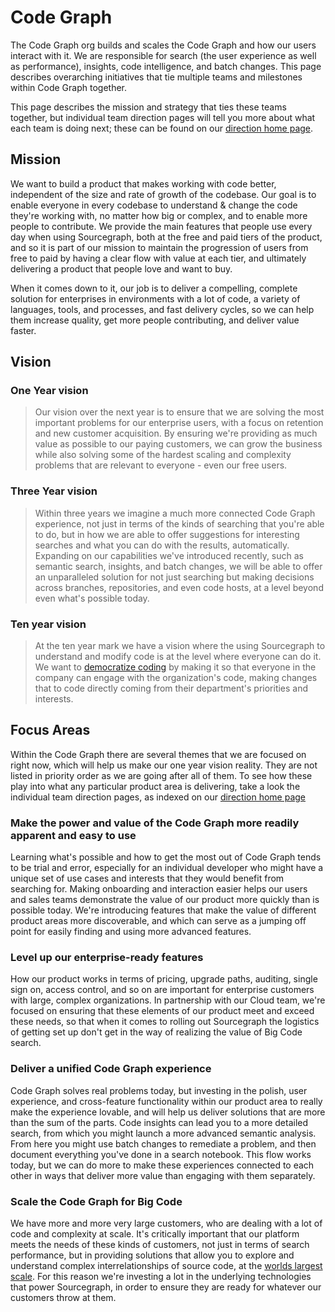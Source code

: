 # Code Graph

The Code Graph org builds and scales the Code Graph and how our users interact with it. We are responsible for search (the user experience as well as performance), insights, code intelligence, and batch changes. This page describes overarching initiatives that tie multiple teams and milestones within Code Graph together.

This page describes the mission and strategy that ties these teams together, but individual team direction pages will tell you more about what each team is doing next; these can be found on our [direction home page](../index.md#code-graph).

## Mission

We want to build a product that makes working with code better, independent of the size and rate of growth of the codebase. Our goal is to enable everyone in every codebase to understand & change the code they're working with, no matter how big or complex, and to enable more people to contribute. We provide the main features that people use every day when using Sourcegraph, both at the free and paid tiers of the product, and so it is part of our mission to maintain the progression of users from free to paid by having a clear flow with value at each tier, and ultimately delivering a product that people love and want to buy.

When it comes down to it, our job is to deliver a compelling, complete solution for enterprises in environments with a lot of code, a variety of languages, tools, and processes, and fast delivery cycles, so we can help them increase quality, get more people contributing, and deliver value faster.

## Vision

### One Year vision

> Our vision over the next year is to ensure that we are solving the most important problems for our enterprise users, with a focus on retention and new customer acquisition. By ensuring we're providing as much value as possible to our paying customers, we can grow the business while also solving some of the hardest scaling and complexity problems that are relevant to everyone - even our free users.

### Three Year vision

> Within three years we imagine a much more connected Code Graph experience, not just in terms of the kinds of searching that you're able to do, but in how we are able to offer suggestions for interesting searches and what you can do with the results, automatically. Expanding on our capabilities we've introduced recently, such as semantic search, insights, and batch changes, we will be able to offer an unparalleled solution for not just searching but making decisions across branches, repositories, and even code hosts, at a level beyond even what's possible today.

### Ten year vision

> At the ten year mark we have a vision where the using Sourcegraph to understand and modify code is at the level where everyone can do it. We want to [democratize coding](../../company/strategy.md##10-year-vision) by making it so that everyone in the company can engage with the organization's code, making changes that to code directly coming from their department's priorities and interests.

## Focus Areas

Within the Code Graph there are several themes that we are focused on right now, which will help us make our one year vision reality. They are not listed in priority order as we are going after all of them. To see how these play into what any particular product area is delivering, take a look the individual team direction pages, as indexed on our [direction home page](../index.md#code-graph)

### Make the power and value of the Code Graph more readily apparent and easy to use

Learning what's possible and how to get the most out of Code Graph tends to be trial and error, especially for an individual developer who might have a unique set of use cases and interests that they would benefit from searching for. Making onboarding and interaction easier helps our users and sales teams demonstrate the value of our product more quickly than is possible today. We're introducing features that make the value of different product areas more discoverable, and which can serve as a jumping off point for easily finding and using more advanced features.

### Level up our enterprise-ready features

How our product works in terms of pricing, upgrade paths, auditing, single sign on, access control, and so on are important for enterprise customers with large, complex organizations. In partnership with our Cloud team, we're focused on ensuring that these elements of our product meet and exceed these needs, so that when it comes to rolling out Sourcegraph the logistics of getting set up don't get in the way of realizing the value of Big Code search.

### Deliver a unified Code Graph experience

Code Graph solves real problems today, but investing in the polish, user experience, and cross-feature functionality within our product area to really make the experience lovable, and will help us deliver solutions that are more than the sum of the parts. Code insights can lead you to a more detailed search, from which you might launch a more advanced semantic analysis. From here you might use batch changes to remediate a problem, and then document everything you've done in a search notebook. This flow works today, but we can do more to make these experiences connected to each other in ways that deliver more value than engaging with them separately.

### Scale the Code Graph for Big Code

We have more and more very large customers, who are dealing with a lot of code and complexity at scale. It's critically important that our platform meets the needs of these kinds of customers, not just in terms of search performance, but in providing solutions that allow you to explore and understand complex interrelationships of source code, at the [worlds largest scale](../../press-release/big-code-survey-2020/index.md). For this reason we're investing a lot in the underlying technologies that power Sourcegraph, in order to ensure they are ready for whatever our customers throw at them.
